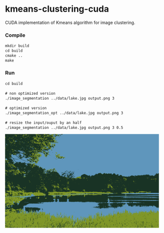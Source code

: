 # kmeans-clustering-cuda
CUDA implementation of Kmeans algorithm for image clustering.



### Compile

```shell
mkdir build
cd build
cmake ..
make
```



### Run

```shell
cd build

# non optimized version
./image_segmentation ../data/lake.jpg output.png 3

# optimized version
./image_segmentation_opt ../data/lake.jpg output.png 3

# resize the input/ouput by an half
./image_segmentation ../data/lake.jpg output.png 3 0.5
```
![alt text](https://github.com/SuperDiodo/kmeans-clustering-cuda/blob/main/output/lake_k3.png)
